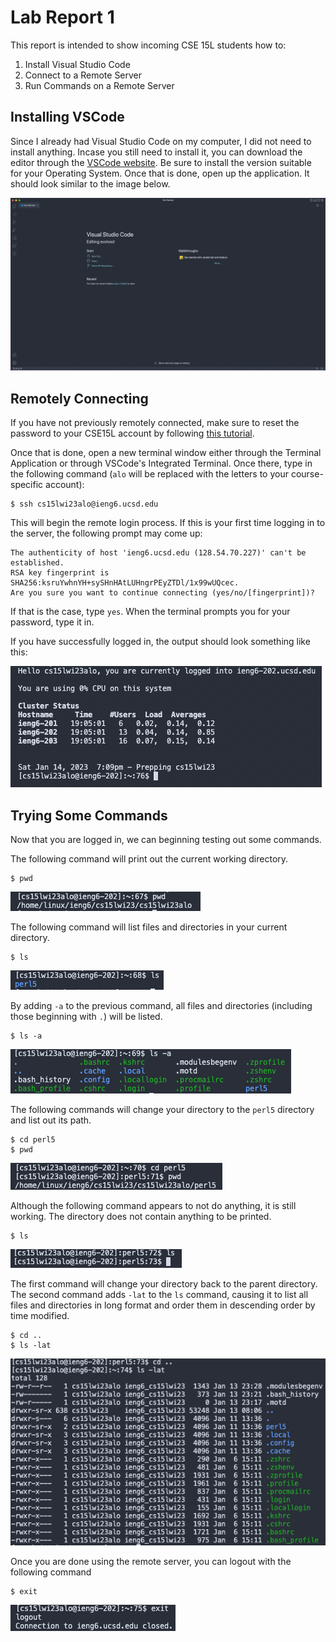 # Lab Report 1

This report is intended to show incoming CSE 15L students how to:

1. Install Visual Studio Code
2. Connect to a Remote Server
3. Run Commands on a Remote Server

## Installing VSCode

Since I already had Visual Studio Code on my computer, I did not need to
install anything. Incase you still need to install it, you can download the
editor through the [VSCode website][1]. Be sure to install the version suitable
for your Operating System. Once that is done, open up the application. It
should look similar to the image below.

![Example VSCode window][2]

## Remotely Connecting

If you have not previously remotely connected, make sure to reset the password
to your CSE15L account by following [this tutorial][3].

Once that is done, open a new terminal window either through the Terminal
Application or through VSCode's Integrated Terminal. Once there, type in the
following command (`alo` will be replaced with the letters to your
course-specific account):

```shell
$ ssh cs15lwi23alo@ieng6.ucsd.edu
```

This will begin the remote login process. If this is your first time logging
in to the server, the following prompt may come up:

```shell
The authenticity of host 'ieng6.ucsd.edu (128.54.70.227)' can't be established.
RSA key fingerprint is SHA256:ksruYwhnYH+sySHnHAtLUHngrPEyZTDl/1x99wUQcec.
Are you sure you want to continue connecting (yes/no/[fingerprint])? 
```

If that is the case, type `yes`. When the terminal prompts you for your
password, type it in.

If you have successfully logged in, the output should look something like
this:

![remote output][4]

## Trying Some Commands

Now that you are logged in, we can beginning testing out some commands.

The following command will print out the current working directory.

```shell
$ pwd
```

![print working directory][5]

The following command will list files and directories in your current
directory.

```shell
$ ls
```

![list files][6]

By adding `-a` to the previous command, all files and directories (including
those beginning with `.`) will be listed.

```shell
$ ls -a
```

![list of all files and directories][7]

The following commands will change your directory to the `perl5` directory
and list out its path.

```shell
$ cd perl5
$ pwd
```

![change directory to perl5][8]

Although the following command appears to not do anything, it is still working.
The directory does not contain anything to be printed.

```shell
$ ls
```

![list nothing][9]

The first command will change your directory back to the parent directory.
The second command adds `-lat` to the `ls` command, causing it to list all
files and directories in long format and order them in descending order by
time modified.

```shell
$ cd ..
$ ls -lat
```

![change directory and list files][10]

Once you are done using the remote server, you can logout with the following
command

```shell
$ exit
```

![logout][11]

[1]: https://code.visualstudio.com/
[2]: ../images/lab1/vscode-window.png
[3]: https://docs.google.com/document/d/1hs7CyQeh-MdUfM9uv99i8tqfneos6Y8bDU0uhn1wqho/edit?usp=sharing
[4]: ../images/lab1/remote-output.png
[5]: ../images/lab1/pwd.png
[6]: ../images/lab1/ls.png
[7]: ../images/lab1/ls-a.png
[8]: ../images/lab1/cd-perl5.png
[9]: ../images/lab1/perl5-ls.png
[10]: ../images/lab1/cd-ls-lat.png
[11]: ../images/lab1/exit.png
